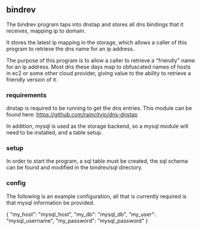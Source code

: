 ## bindrev

The bindrev program taps into dnstap and stores all
dns bindings that it receives, mapping ip to domain.

It stores the latest ip mapping in the storage, which
allows a caller of this program to retrieve the dns
name for an ip address.

The purpose of this program is to allow a caller to
retrieve a "friendly" name for an ip address.  Most
dns these days map to obfuscated names of hosts in ec2
or some other cloud provider, giving value to the
ability to retrieve a friendly version of it.

### requirements

dnstap is required to be running to get the dns entries.
This module can be found here:
 https://github.com/raincityio/dns-dnstap

In addition, mysql is used as the storage backend,
so a mysql module will need to be installed, and a
table setup.

### setup

In order to start the program, a sql table must be
created, the sql schema can be found and modified in
the bindrev/sql directory.

### config

The following is an example configuration, all that
is currently required is that mysql information be
provided.

 {
     "my_host": "mysql_host",
     "my_db": "mysql_db",
     "my_user": "mysql_username",
     "my_password": "mysql_password"
 }
